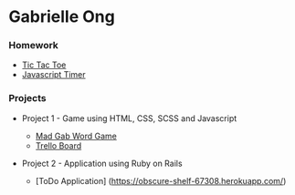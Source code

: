 # Gabrielle Ong

### Homework 
* [Tic Tac Toe](https://github.com/gabrielleong/tic-tac-toe.git)
* [Javascript Timer](https://github.com/gabrielleong/javascript-timer.git)

### Projects 
* Project 1 - Game using HTML, CSS, SCSS and Javascript
    - [Mad Gab Word Game](http://gabrielleong.github.io/mad-gab-word-game/)
    - [Trello Board](https://trello.com)

* Project 2 - Application using Ruby on Rails
    - [ToDo Application] (https://obscure-shelf-67308.herokuapp.com/)
